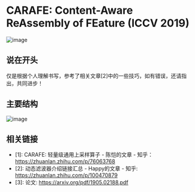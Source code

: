 # CARAFE: Content-Aware ReAssembly of FEature (ICCV 2019)

![image](https://user-images.githubusercontent.com/26847524/74926754-5b3b1f80-5411-11ea-85df-cd39326ea3b9.png)

## 说在开头

仅是根据个人理解书写，参考了相关文章[2]中的一些技巧，如有错误，还请指出，共同进步！

## 主要结构

![image](https://user-images.githubusercontent.com/26847524/74926777-63935a80-5411-11ea-86be-67b141188dae.png)

## 相关链接

* [1]: CARAFE: 轻量级通用上采样算子 - 陈恺的文章 - 知乎：https://zhuanlan.zhihu.com/p/76063768
* [2]: 动态滤波器介绍链接汇总 - Happy的文章 - 知乎: https://zhuanlan.zhihu.com/p/100470879
* [3]: 论文: https://arxiv.org/pdf/1905.02188.pdf
